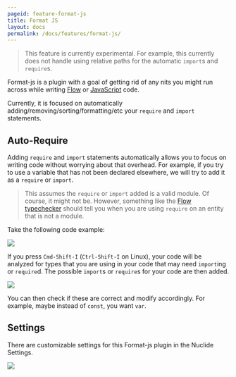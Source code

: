 ```yaml
---
pageid: feature-format-js
title: Format JS
layout: docs
permalink: /docs/features/format-js/
---
```


> This feature is currently experimental. For example, this currently does not handle using relative
> paths for the automatic `import`s and `require`s.

Format-js is a plugin with a goal of getting rid of any nits you might run across while writing
[Flow](/docs/languages/flow) or [JavaScript](/docs/langauges/other/#javascript) code.

Currently, it is focused on automatically adding/removing/sorting/formatting/etc your `require` and
`import` statements.

## Auto-Require

Adding `require` and `import` statements automatically allows you to focus on writing code without
worrying about that overhead. For example, if you try to use a variable that has not been declared
elsewhere, we will try to add it as a `require` or `import`.

> This assumes the `require` or `import` added is a valid module. Of course, it might not be.
> However, something like the [Flow typechecker](/docs/languages/flow) should tell you when you are
> using `require` on an entity that is not a module.

Take the following code example:

![](/static/images/docs/feature-format-js-before.png)

If you press `Cmd-Shift-I` (`Ctrl-Shift-I` on Linux), your code will be analyzed for types that
you are using in your code that may need `import`ing or `require`d. The possible `import`s or
`require`s for your code are then added.

![](/static/images/docs/feature-format-js-after.png)

You can then check if these are correct and modify accordingly. For example, maybe instead of
`const`, you want `var`.

## Settings

There are customizable settings for this Format-js plugin in the Nuclide Settings.

![](/static/images/docs/feature-format-js-settings.png)

